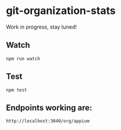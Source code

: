 git-organization-stats
===================

Work in progress, stay tuned!

## Watch

```
npm run watch
```

## Test

```
npm test
```

## Endpoints working are:

```
http://localhost:3040/org/appium
```
